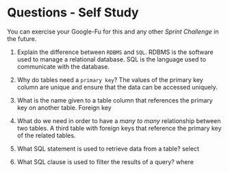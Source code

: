 # Questions - Self Study

You can exercise your Google-Fu for this and any other _Sprint Challenge_ in the future.

1.  Explain the difference between `RDBMS` and `SQL`.
RDBMS is the software used to manage a relational database.  SQL is the language used to communicate with the database.

1.  Why do tables need a `primary key`?
The values of the primary key column are unique and ensure that the data can be accessed uniquely.

1.  What is the name given to a table column that references the primary key
    on another table.
    Foreign key

1.  What do we need in order to have a _many to many_ relationship between two
    tables.
    A third table with foreign keys that reference the primary key of the related tables.

1.  What SQL statement is used to retrieve data from a table?
select 

1.  What SQL clause is used to filter the results of a query?
where
